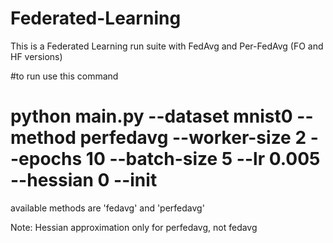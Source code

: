 # Federated-Learning

This is a Federated Learning run suite with FedAvg and Per-FedAvg (FO and HF versions)

#to run use this command

# python main.py --dataset mnist0 --method perfedavg --worker-size 2 --epochs 10 --batch-size 5 --lr 0.005 --hessian 0 --init

available methods are 'fedavg' and 'perfedavg'

Note: Hessian approximation only for perfedavg, not fedavg

